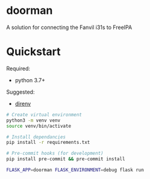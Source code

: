 # doorman
A solution for connecting the Fanvil i31s to FreeIPA

# Quickstart

Required:
 * python 3.7+

Suggested:
 * [direnv](https://direnv.net/docs/installation.html)

```sh
# Create virtual environment
python3 -m venv venv
source venv/bin/activate

# Install dependancies
pip install -r requirements.txt

# Pre-commit hooks (for development)
pip install pre-commit && pre-commit install

FLASK_APP=doorman FLASK_ENVIRONMENT=debug flask run
```
